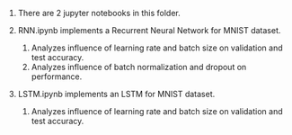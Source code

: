 1. There are 2 jupyter notebooks in this folder.
2. RNN.ipynb implements a Recurrent Neural Network for MNIST dataset.

    1. Analyzes influence of learning rate and batch size on validation and test accuracy.
    2. Analyzes influence of batch normalization and dropout on performance. 
   
3. LSTM.ipynb implements an LSTM for MNIST dataset.

    1. Analyzes influence of learning rate and batch size on validation and test accuracy.

